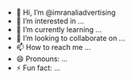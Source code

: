 - 👋 Hi, I’m @imranaliadvertising
- 👀 I’m interested in ...
- 🌱 I’m currently learning ...
- 💞️ I’m looking to collaborate on ...
- 📫 How to reach me ...
- 😄 Pronouns: ...
- ⚡ Fun fact: ...

<!---
imranaliadvertising/imranaliadvertising is a ✨ special ✨ repository because its `README.md` (this file) appears on your GitHub profile.
You can click the Preview link to take a look at your changes.
--->
